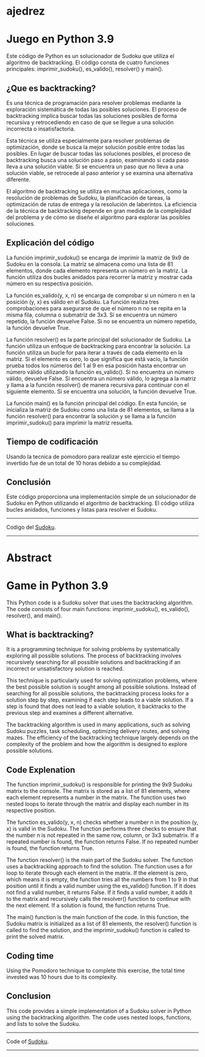 # ajedrez

# Juego en Python 3.9

Este código de Python es un solucionador de Sudoku que utiliza el algoritmo de backtracking. El código consta de cuatro funciones principales: imprimir_sudoku(), es_valido(), resolver() y main().

## ¿Que es backtracking?

Es una técnica de programación para resolver problemas mediante la exploración sistemática de todas las posibles soluciones. El proceso de backtracking implica buscar todas las soluciones posibles de forma recursiva y retrocediendo en caso de que se llegue a una solución incorrecta o insatisfactoria.

Esta técnica se utiliza especialmente para resolver problemas de optimización, donde se busca la mejor solución posible entre todas las posibles. En lugar de buscar todas las soluciones posibles, el proceso de backtracking busca una solución paso a paso, examinando si cada paso lleva a una solución viable. Si se encuentra un paso que no lleva a una solución viable, se retrocede al paso anterior y se examina una alternativa diferente.

El algoritmo de backtracking se utiliza en muchas aplicaciones, como la resolución de problemas de Sudoku, la planificación de tareas, la optimización de rutas de entrega y la resolución de laberintos. La eficiencia de la técnica de backtracking depende en gran medida de la complejidad del problema y de cómo se diseñe el algoritmo para explorar las posibles soluciones.

## Explicación del código

La función imprimir_sudoku() se encarga de imprimir la matriz de 9x9 de Sudoku en la consola. La matriz se almacena como una lista de 81 elementos, donde cada elemento representa un número en la matriz. La función utiliza dos bucles anidados para recorrer la matriz y mostrar cada número en su respectiva posición.

La función es_valido(y, x, n) se encarga de comprobar si un número n en la posición (y, x) es válido en el Sudoku. La función realiza tres comprobaciones para asegurarse de que el número n no se repita en la misma fila, columna o submatriz de 3x3. Si se encuentra un número repetido, la función devuelve False. Si no se encuentra un número repetido, la función devuelve True.

La función resolver() es la parte principal del solucionador de Sudoku. La función utiliza un enfoque de backtracking para encontrar la solución. La función utiliza un bucle for para iterar a través de cada elemento en la matriz. Si el elemento es cero, lo que significa que está vacío, la función prueba todos los números del 1 al 9 en esa posición hasta encontrar un número válido utilizando la función es_valido(). Si no encuentra un número válido, devuelve False. Si encuentra un número válido, lo agrega a la matriz y llama a la función resolver() de manera recursiva para continuar con el siguiente elemento. Si se encuentra una solución, la función devuelve True.

La función main() es la función principal del código. En esta función, se inicializa la matriz de Sudoku como una lista de 81 elementos, se llama a la función resolver() para encontrar la solución y se llama a la función imprimir_sudoku() para imprimir la matriz resuelta.

## Tiempo de codificación

Usando la tecnica de pomodoro para realizar este ejercicio el tiempo invertido fue de un total de 10 horas debido a su complejidad.

## Conclusión

Este código proporciona una implementación simple de un solucionador de Sudoku en Python utilizando el algoritmo de backtracking. El código utiliza bucles anidados, funciones y listas para resolver el Sudoku.

***

Codigo del [Sudoku](https://github.com/davig3t3/Sudoku/blob/main/Sudoku.py).

***

# Abstract
# Game in Python 3.9

This Python code is a Sudoku solver that uses the backtracking algorithm. The code consists of four main functions: imprimir_sudoku(), es_valido(), resolver(), and main().

## What is backtracking?

It is a programming technique for solving problems by systematically exploring all possible solutions. The process of backtracking involves recursively searching for all possible solutions and backtracking if an incorrect or unsatisfactory solution is reached.

This technique is particularly used for solving optimization problems, where the best possible solution is sought among all possible solutions. Instead of searching for all possible solutions, the backtracking process looks for a solution step by step, examining if each step leads to a viable solution. If a step is found that does not lead to a viable solution, it backtracks to the previous step and examines a different alternative.

The backtracking algorithm is used in many applications, such as solving Sudoku puzzles, task scheduling, optimizing delivery routes, and solving mazes. The efficiency of the backtracking technique largely depends on the complexity of the problem and how the algorithm is designed to explore possible solutions.

## Code Explenation

The function imprimir_sudoku() is responsible for printing the 9x9 Sudoku matrix to the console. The matrix is stored as a list of 81 elements, where each element represents a number in the matrix. The function uses two nested loops to iterate through the matrix and display each number in its respective position.

The function es_valido(y, x, n) checks whether a number n in the position (y, x) is valid in the Sudoku. The function performs three checks to ensure that the number n is not repeated in the same row, column, or 3x3 submatrix. If a repeated number is found, the function returns False. If no repeated number is found, the function returns True.

The function resolver() is the main part of the Sudoku solver. The function uses a backtracking approach to find the solution. The function uses a for loop to iterate through each element in the matrix. If the element is zero, which means it is empty, the function tries all the numbers from 1 to 9 in that position until it finds a valid number using the es_valido() function. If it does not find a valid number, it returns False. If it finds a valid number, it adds it to the matrix and recursively calls the resolver() function to continue with the next element. If a solution is found, the function returns True.

The main() function is the main function of the code. In this function, the Sudoku matrix is initialized as a list of 81 elements, the resolver() function is called to find the solution, and the imprimir_sudoku() function is called to print the solved matrix.

## Coding time

Using the Pomodoro technique to complete this exercise, the total time invested was 10 hours due to its complexity.

## Conclusion

This code provides a simple implementation of a Sudoku solver in Python using the backtracking algorithm. The code uses nested loops, functions, and lists to solve the Sudoku.

***

Code of [Sudoku](https://github.com/davig3t3/Sudoku/blob/main/Sudoku.py).

***
